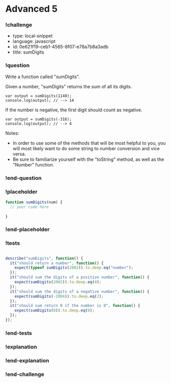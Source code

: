 # Advanced 5

### !challenge

* type: local-snippet
* language: javascript
* id: 0e621f19-ceb1-4565-8f07-e78a7b8a3adb
* title: sumDigits

### !question

Write a function called "sumDigits".

Given a number, "sumDigits" returns the sum of all its digits.

```
var output = sumDigits(1148);
console.log(output); // --> 14
```

If the number is negative, the first digit should count as negative.

```
var output = sumDigits(-316);
console.log(output); // --> 4
```

Notes:
* In order to use some of the methods that will be most helpful to you, you will most likely want to do some string to number conversion and vice versa.
* Be sure to familiarize yourself with the "toString" method, as well as the "Number" function.

### !end-question

### !placeholder

```js
function sumDigits(num) {
  // your code here
  
}
```

### !end-placeholder

### !tests

```js

describe("sumDigits", function() {
  it("should return a number", function() {
    expect(typeof sumDigits(2002)).to.deep.eq("number");
  });
  it("should sum the digits of a positive number", function() {
    expect(sumDigits(2002)).to.deep.eq(4);
  });
  it("should sum the digits of a negative number", function() {
    expect(sumDigits(-2004)).to.deep.eq(2);
  });
  it("should sum return 0 if the number is 0", function() {
    expect(sumDigits(0)).to.deep.eq(0);
  });
});


```

### !end-tests

### !explanation

### !end-explanation

### !end-challenge
